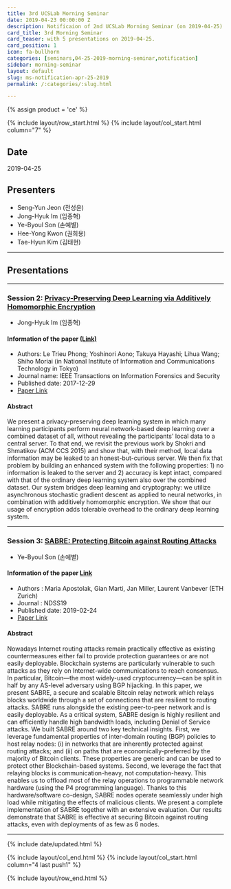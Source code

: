 ```yaml
---
title: 3rd UCSLab Morning Seminar
date: 2019-04-23 00:00:00 Z
description: Notificaion of 2nd UCSLab Morning Seminar (on 2019-04-25) 
card_title: 3rd Morning Seminar
card_teaser: with 5 presentations on 2019-04-25.
card_position: 1
icon: fa-bullhorn
categories: [seminars,04-25-2019-morning-seminar,notification]
sidebar: morning-seminar
layout: default
slug: ms-notification-apr-25-2019
permalink: /:categories/:slug.html

---
```


{% assign product = 'ce' %}

{% include layout/row_start.html %}
{% include layout/col_start.html column="7" %}

## Date
2019-04-25

## Presenters
+ Seng-Yun Jeon (전성윤)
+ Jong-Hyuk Im (임종혁)
+ Ye-Byoul Son (손예별)
+ Hee-Yong Kwon (권희용)
+ Tae-Hyun Kim (김태현)

---
## Presentations

---
### Session 2: [Privacy-Preserving Deep Learning via Additively Homomorphic Encryption](https://inhaucs.github.io/seminars/04-25-2019-morning-seminar/presentation/ms-presentation-jh-apr-25-2019.html)

+ Jong-Hyuk Im (임종혁)

#### Information of the paper [(Link)](https://ieeexplore.ieee.org/document/8302552)
+ Authors: Le Trieu Phong; Yoshinori Aono; Takuya Hayashi; Lihua Wang; Shiho Moriai (in National Institute of Information and Communications Technology in Tokyo)
+ Journal name: IEEE Transactions on Information Forensics and Security
+ Published date: 2017-12-29
+ [Paper Link](https://ieeexplore.ieee.org/document/8241854)

#### Abstract
We present a privacy-preserving deep learning system in which many learning participants perform neural network-based deep learning over a combined dataset of all, without revealing the participants' local data to a central server. 
To that end, we revisit the previous work by Shokri and Shmatikov (ACM CCS 2015) and show that, with their method, local data information may be leaked to an honest-but-curious server. 
We then fix that problem by building an enhanced system with the following properties: 1) no information is leaked to the server and 2) accuracy is kept intact, compared with that of the ordinary deep learning system also over the combined dataset. 
Our system bridges deep learning and cryptography: we utilize asynchronous stochastic gradient descent as applied to neural networks, in combination with additively homomorphic encryption. 
We show that our usage of encryption adds tolerable overhead to the ordinary deep learning system.

---

### Session 3: [SABRE: Protecting Bitcoin against Routing Attacks](https://inhaucs.github.io/seminars/04-25-2019-morning-seminar/presentation/ms-presentation-yb-apr-25-2019.html)

+ Ye-Byoul Son (손예별)

#### Information of the paper [Link](https://www.ndss-symposium.org/ndss-paper/sabre-protecting-bitcoin-against-routing-attacks/)
+ Authors : Maria Apostolak, Gian Marti, Jan Miller, Laurent Vanbever (ETH Zurich)
+ Journal : NDSS19 
+ Published date: 2019-02-24 
+ [Paper Link](https://www.ndss-symposium.org/wp-content/uploads/2019/02/ndss2019_02A-1_Apostolaki_paper.pdf)

#### Abstract
Nowadays Internet routing attacks remain practically effective as existing countermeasures either fail to provide protection guarantees or are not easily deployable. Blockchain systems are particularly vulnerable to such attacks as they rely on Internet-wide communications to reach consensus. In particular, Bitcoin—the most widely-used cryptocurrency—can be split in half by any AS-level adversary using BGP hijacking. 
 In this paper, we present SABRE, a secure and scalable Bitcoin relay network which relays blocks worldwide through a set of connections that are resilient to routing attacks. SABRE runs alongside the existing peer-to-peer network and is easily deployable. As a critical system, SABRE design is highly resilient and can efficiently handle high bandwidth loads, including Denial
of Service attacks. 
 We built SABRE around two key technical insights. First, we leverage fundamental properties of inter-domain routing (BGP) policies to host relay nodes: (i) in networks that are inherently protected against routing attacks; and (ii) on paths that are economically-preferred by the majority of Bitcoin clients. These properties are generic and can be used to protect other Blockchain-based systems. Second, we leverage the fact that relaying blocks is communication-heavy, not computation-heavy. This enables us to offload most of the relay operations to programmable network hardware (using the P4 programming language). Thanks to this hardware/software co-design, SABRE nodes operate seamlessly under high load while mitigating the effects of malicious clients. 
 We present a complete implementation of SABRE together with an extensive evaluation. Our results demonstrate that SABRE is effective at securing Bitcoin against routing attacks, even with deployments of as few as 6 nodes.
 
 ---

{% include date/updated.html %}

{% include layout/col_end.html %}
{% include layout/col_start.html column="4 last push1" %}

{% include layout/row_end.html %}
